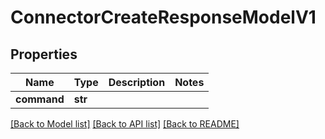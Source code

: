 # ConnectorCreateResponseModelV1

## Properties
Name | Type | Description | Notes
------------ | ------------- | ------------- | -------------
**command** | **str** |  | 

[[Back to Model list]](../README.md#documentation-for-models) [[Back to API list]](../README.md#documentation-for-api-endpoints) [[Back to README]](../README.md)


